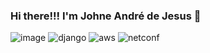 ### Hi there!!! I'm Johne André de Jesus 👋

<!--
**johneandredejesus/johneandredejesus** is a ✨ _special_ ✨ repository because its `README.md` (this file) appears on your GitHub profile.

Here are some ideas to get you started:

- 🔭 I’m currently working on ...
- 🌱 I’m currently learning ...
- 👯 I’m looking to collaborate on ...
- 🤔 I’m looking for help with ...
- 💬 Ask me about ...
- 📫 How to reach me: ...
- 😄 Pronouns: ...
- ⚡ Fun fact: ...
-->

![image](https://camo.githubusercontent.com/edbf0a154fb266da96cd1b5379eec350cff7ef072ba42ee003c713c321cb0ba8/68747470733a2f2f7777772e707974686f6e2e6f72672f7374617469632f696d672f707974686f6e2d6c6f676f2e706e67)
![django](https://user-images.githubusercontent.com/53568510/122808007-a7ff6680-d2a2-11eb-9188-338fad480433.png)
![aws](https://user-images.githubusercontent.com/53568510/122808188-ebf26b80-d2a2-11eb-8951-9b4608711d80.png)
![netconf](https://user-images.githubusercontent.com/53568510/122811096-725c7c80-d2a6-11eb-9dbd-92322078520e.png)
